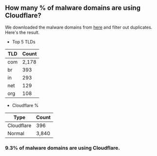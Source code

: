 ## How many % of malware domains are using Cloudflare?


We downloaded the malware domains from [here](https://urlhaus.abuse.ch) and filter out duplicates.
Here's the result.


[//]: # (start replacement)


- Top 5 TLDs

| TLD | Count |
| --- | --- |
| com | 2,178 |
| br | 393 |
| in | 293 |
| net | 129 |
| org | 108 |


- Cloudflare %

| Type | Count |
| --- | --- |
| Cloudflare | 396 |
| Normal | 3,840 |


### 9.3% of malware domains are using Cloudflare.